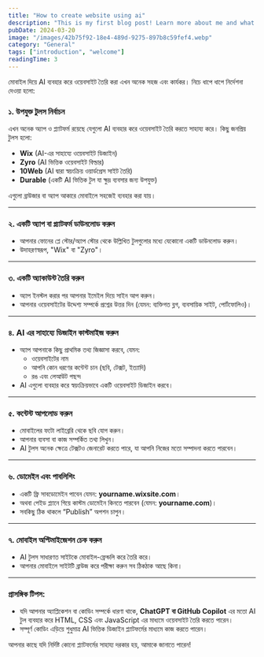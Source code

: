 ```yaml
---
title: "How to create website using ai"
description: "This is my first blog post! Learn more about me and what I'll be writing about."
pubDate: 2024-03-20
image: "/images/42b75f92-18e4-489d-9275-897b8c59fef4.webp"
category: "General"
tags: ["introduction", "welcome"]
readingTime: 3
---
```


মোবাইল দিয়ে AI ব্যবহার করে ওয়েবসাইট তৈরি করা এখন অনেক সহজ এবং কার্যকর। নিচে ধাপে ধাপে নির্দেশনা দেওয়া হলো:

### ১. **উপযুক্ত টুলস নির্বাচন**
এখন অনেক অ্যাপ ও প্ল্যাটফর্ম রয়েছে যেগুলো AI ব্যবহার করে ওয়েবসাইট তৈরি করতে সাহায্য করে। কিছু জনপ্রিয় টুলস হলো:
- **Wix** (AI-এর সাহায্যে ওয়েবসাইট ডিজাইন)
- **Zyro** (AI ভিত্তিক ওয়েবসাইট বিল্ডার)
- **10Web** (AI দ্বারা স্বয়ংক্রিয় ওয়ার্ডপ্রেস সাইট তৈরি)
- **Durable** (একটি AI ভিত্তিক টুল যা ক্ষুদ্র ব্যবসার জন্য উপযুক্ত)

এগুলো ব্রাউজার বা অ্যাপ আকারে মোবাইলে সহজেই ব্যবহার করা যায়।

---

### ২. **একটি অ্যাপ বা প্ল্যাটফর্ম ডাউনলোড করুন**
- আপনার ফোনের প্লে স্টোর/অ্যাপ স্টোর থেকে উল্লিখিত টুলগুলোর মধ্যে যেকোনো একটি ডাউনলোড করুন। 
- উদাহরণস্বরূপ, "Wix" বা "Zyro"।

---

### ৩. **একটি অ্যাকাউন্ট তৈরি করুন**
- অ্যাপ ইনস্টল করার পর আপনার ইমেইল দিয়ে সাইন আপ করুন।
- আপনার ওয়েবসাইটের উদ্দেশ্য সম্পর্কে প্রশ্নের উত্তর দিন (যেমন: ব্যক্তিগত ব্লগ, ব্যবসায়িক সাইট, পোর্টফোলিও)।

---

### ৪. **AI এর সাহায্যে ডিজাইন কাস্টমাইজ করুন**
- অ্যাপ আপনাকে কিছু প্রাথমিক তথ্য জিজ্ঞাসা করবে, যেমন:
  - ওয়েবসাইটের নাম
  - আপনি কোন ধরণের কন্টেন্ট চান (ছবি, টেক্সট, ইত্যাদি)
  - রঙ এবং লেআউট পছন্দ
- AI এগুলো ব্যবহার করে স্বয়ংক্রিয়ভাবে একটি ওয়েবসাইট ডিজাইন করবে।

---

### ৫. **কন্টেন্ট আপলোড করুন**
- মোবাইলের ফটো লাইব্রেরি থেকে ছবি যোগ করুন।
- আপনার ব্যবসা বা কাজ সম্পর্কিত তথ্য লিখুন।
- AI টুলস অনেক ক্ষেত্রে টেক্সটও জেনারেট করতে পারে, যা আপনি নিজের মতো সম্পাদনা করতে পারবেন।

---

### ৬. **ডোমেইন এবং পাবলিশিং**
- একটি ফ্রি সাবডোমেইন পাবেন যেমন: **yourname.wixsite.com**।
- অথবা পেইড প্ল্যানে গিয়ে কাস্টম ডোমেইন কিনতে পারবেন (যেমন: **yourname.com**)।
- সবকিছু ঠিক থাকলে “Publish” অপশন চাপুন।

---

### ৭. **মোবাইল অপ্টিমাইজেশন চেক করুন**
- AI টুলস সাধারণত সাইটকে মোবাইল-ফ্রেন্ডলি করে তৈরি করে। 
- আপনার মোবাইলে সাইটটি ব্রাউজ করে পরীক্ষা করুন সব ঠিকঠাক আছে কিনা।

---

### প্রাসঙ্গিক টিপস:
- যদি আপনার অ্যাপ্লিকেশন বা কোডিং সম্পর্কে ধারণা থাকে, **ChatGPT বা GitHub Copilot** এর মতো AI টুল ব্যবহার করে HTML, CSS এবং JavaScript এর মাধ্যমে ওয়েবসাইট তৈরি করতে পারেন।
- সম্পূর্ণ কোডিং এড়িয়ে শুধুমাত্র AI ভিত্তিক ডিজাইন প্ল্যাটফর্মের মাধ্যমে কাজ করতে পারেন।

আপনার কাছে যদি নির্দিষ্ট কোনো প্ল্যাটফর্মের সাহায্য দরকার হয়, আমাকে জানাতে পারেন!
